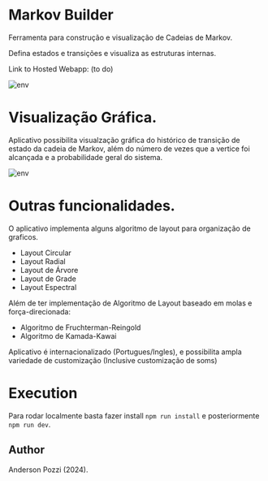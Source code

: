# Markov Builder

Ferramenta para construção e visualização de Cadeias de Markov.

Defina estados e transições e visualiza as estruturas internas.

Link to Hosted Webapp: (to do)

![env](https://github.com/user-attachments/assets/9a2795cc-6b98-43ae-90d5-51890899755a)


# Visualização Gráfica.

Aplicativo possibilita visualzação gráfica do histórico de transição de estado da cadeia de Markov, além do número de vezes que a vertice foi alcançada e a probabilidade geral do sistema.

![env](https://github.com/user-attachments/assets/46e6f72a-31d3-4e7e-91c6-44273a374727)

# Outras funcionalidades.

O aplicativo implementa alguns algoritmo de layout para organização de graficos.
- Layout Circular
- Layout Radial
- Layout de Árvore
- Layout de Grade
- Layout Espectral
  
Além de ter implementação de Algoritmo de Layout baseado em molas e força-direcionada:
- Algoritmo de Fruchterman-Reingold
- Algoritmo de Kamada-Kawai

Aplicativo é internacionalizado (Portugues/Ingles), e possibilita ampla variedade de customização (Inclusive customização de soms)

# Execution

Para rodar localmente basta fazer install `npm run install` e posteriormente `npm run dev`.

## Author

Anderson Pozzi (2024).

